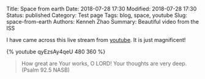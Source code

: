 Title: Space from earth
Date: 2018-07-28 17:30
Modified: 2018-07-28 17:30
Status: published
Category: Test page
Tags: blog, space, youtube
Slug: space-from-earth
Authors: Kenneh Zhao
Summary: Beautiful video from the ISS

I have came across this live stream from [youtube](https://www.youtube.com).  It is just magnificent!

{% youtube qyEzsAy4qeU 480 360 %}

> How great are Your works, O LORD! Your thoughts are very deep. (Psalm 92.5 NASB)
